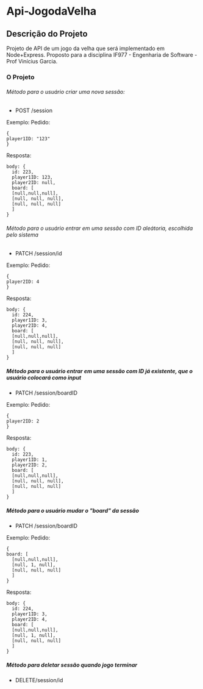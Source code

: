 # Api-JogodaVelha
## Descrição do Projeto
Projeto de API de um jogo da velha que será implementado em Node+Express. Proposto para a disciplina IF977 - Engenharia de Software - Prof Vinícius Garcia.

### O Projeto


###### Método para o usuário criar uma nova sessão: 
- POST /session

Exemplo:
Pedido:
```
{ 
player1ID: "123"
}
```
Resposta:
```
body: {
  id: 223,
  player1ID: 123,
  player2ID: null,
  board: [
  [null,null,null],
  [null, null, null],
  [null, null, null]
  ]
}
```


###### Método para o usuário entrar em uma sessão com ID aleátoria, escolhida pelo sistema
- PATCH /session/id

Exemplo:
Pedido:
```
{ 
player2ID: 4
}
```
Resposta: 
```
body: {
  id: 224,
  player1ID: 3,
  player2ID: 4,
  board: [
  [null,null,null],
  [null, null, null],
  [null, null, null]
  ]
}
```


##### Método para o usuário entrar em uma sessão com ID já existente, que o usuário colocará como input
- PATCH /session/boardID

Exemplo:
Pedido:
```
{ 
player2ID: 2
}
```
Resposta: 
```
body: {
  id: 223,
  player1ID: 1,
  player2ID: 2,
  board: [
  [null,null,null],
  [null, null, null],
  [null, null, null]
  ]
}
```


##### Método para o usuário mudar o "board" da sessão
- PATCH /session/boardID

Exemplo:
Pedido:
```
{ 
board: [
  [null,null,null],
  [null, 1, null],
  [null, null, null]
  ]
}
```
Resposta: 
```
body: {
  id: 224,
  player1ID: 3,
  player2ID: 4,
  board: [
  [null,null,null],
  [null, 1, null],
  [null, null, null]
  ]
}
```


##### Método para deletar sessão quando jogo terminar
- DELETE/session/id



